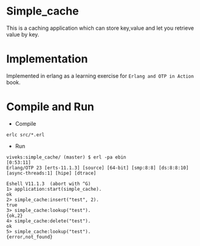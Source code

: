 # Simple_cache

This is a caching application which can store key,value and let you retrieve value 
by key.

# Implementation
Implemented in erlang as a learning exercise for `Erlang and OTP in Action` book.


# Compile and Run
- Compile
```shell script
erlc src/*.erl
```

- Run
```shell script
viveks:simple_cache/ (master) $ erl -pa ebin                                                                                       [0:53:11]
Erlang/OTP 23 [erts-11.1.3] [source] [64-bit] [smp:8:8] [ds:8:8:10] [async-threads:1] [hipe] [dtrace]

Eshell V11.1.3  (abort with ^G)
1> application:start(simple_cache).
ok
2> simple_cache:insert("test", 2).
true
3> simple_cache:lookup("test").
{ok,2}
4> simple_cache:delete("test").
ok
5> simple_cache:lookup("test").
{error,not_found}
```